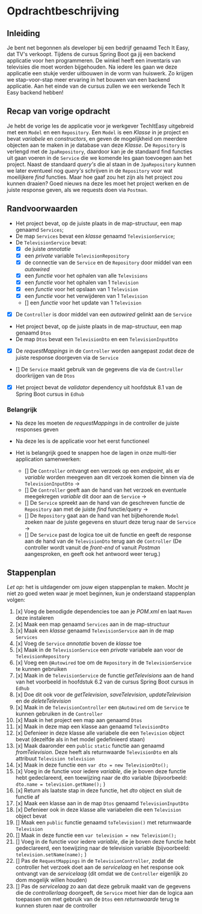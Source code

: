 # Opdrachtbeschrijving

## Inleiding

Je bent net begonnen als developer bij een bedrijf genaamd Tech It Easy, dat TV's verkoopt. Tijdens de cursus Spring Boot ga jij een backend applicatie voor hen programmeren. De winkel heeft een inventaris van televisies die moet worden bijgehouden. Na iedere les gaan we deze applicatie een stukje verder uitbouwen in de vorm van huiswerk. Zo krijgen we stap-voor-stap meer ervaring in het bouwen van een backend applicatie. Aan het einde van de cursus zullen we een werkende Tech It Easy backend hebben!

## Recap van vorige opdracht

Je hebt de vorige les de applicatie voor je werkgever TechItEasy uitgebreid met een `Model` en een `Repository`. Een `Model` is een _Klasse_ in je project en bevat _variabele_ en _constructors_, en geven de mogelijkheid om meerdere objecten aan te maken in je database van deze _Klasse_. De `Repository` is verlengd met de `JpaRepository`, daardoor kan je de standaard find functies uit gaan voeren in de `Service` die we komende les gaan toevoegen aan het project. Naast de standaard _query's_ die al staan in de `JpaRepository` kunnen we later eventueel nog _query's_ schrijven in de `Repository` voor wat moeilijkere _find_ functies. Maar hoe gaaf zou het zijn als het project zou kunnen draaien? Goed nieuws na deze les moet het project werken en de juiste response geven, als we requests doen via `Postman`.

## Randvoorwaarden

- Het project bevat, op de juiste plaats in de map-structuur, een map genaamd `Services`;
- De map `Services` bevat een _klasse_ genaamd `TelevisionService`;
- De `TelevisionService` bevat:
  - [x] de juiste _annotatie_
  - [x] een _private_ variable `TelevisionRepository`
  - [x] de connectie van de `Service` en de `Repository` door middel van een _autowired_
  - [x] een _functie_ voor het ophalen van alle `Televisions`
  - [x] een _functie_ voor het ophalen van 1 `Television`
  - [x] een _functie_ voor het opslaan van 1 `Television`
  - [x] een _functie_ voor het verwijderen van 1 `Television`
  - [] een _functie_ voor het update van 1 `Television`
- [x] De `Controller` is door middel van een _autowired_ gelinkt aan de `Service`
- Het project bevat, op de juiste plaats in de map-structuur, een map genaamd `Dtos`
- De map `Dtos` bevat een `TelevisionDto` en een `TelevisionInputDto`
- [x] De _requestMappings_ in de `Controller` worden aangepast zodat deze de juiste response doorgeven via de `Service`
- [] De `Service` maakt gebruik van de gegevens die via de `Controller` doorkrijgen van de `Dtos`
- [x] Het project bevat de _validator_ dependency uit hoofdstuk 8.1 van de Spring Boot cursus in `Edhub`

### Belangrijk
- Na deze les moeten de _requestMappings_ in de controller de juiste responses geven
- Na deze les is de applicatie voor het eerst functioneel

- Het is belangrijk goed te snappen hoe de lagen in onze multi-tier application samenwerken:
  - [] De `Controller` ontvangt een verzoek op een _endpoint_, als er _variable_ worden meegeven aan dit verzoek komen die binnen via de `TelevisionInputDto` ->
  - [] De `Controller` geeft aan de hand van het verzoek en eventuele meegekregen _variable_ dit door aan de `Service` ->
  - [] De `Service` spreekt aan de hand van de geschreven functie de `Repository` aan met de juiste _find_ functie/query ->
  - [] De `Repository` gaat aan de hand van het bijbehorende `Model` zoeken naar de juiste gegevens en stuurt deze terug naar de `Service` ->
  - [] De `Service` past de logica toe uit de functie en geeft de response aan de hand van de `TelevisionDto` terug aan de `Controller`
    (De controller wordt vanuit de _front-end_ of vanuit _Postman_ aangesproken, en geeft ook het antwoord weer terug.)

## Stappenplan
_Let op_: het is uitdagender om jouw eigen stappenplan te maken. Mocht je niet zo goed weten waar je moet beginnen, kun je onderstaand stappenplan volgen:
1. [x] Voeg de benodigde dependencies toe aan je _POM.xml_ en laat `Maven` deze instaleren
2. [x] Maak een map genaamd `Services` aan in de map-structuur
3. [x] Maak een _klasse_ genaamd `TelevisionService` aan in de map `Services`
4. [x] Voeg de `Service` _annotatie_ boven de _klasse_ toe
5. [x] Maak in de `TelevisionService` een _private_ variabele aan voor de `TelevisionRepository`
6. [x] Voeg een `@Autowired` toe om de `Repository` in de `TelevisionService` te kunnen gebruiken
7. [x] Maak in de `TelevisionService` de functie _getTelevisions_ aan de hand van het voorbeeld in hoofdstuk 6.2 van de cursus Spring Boot cursus in `Edhub`
8. [x] Doe dit ook voor de _getTelevision_, _saveTelevision_, _updateTelevision_ en de _deleteTelevision_
9. [x] Maak in de `TelevisionController` een `@Autowired` om de `Service` te kunnen gebruiken in de `Controller`
10. [x] Maak in het project een map aan genaamd `Dtos`
11. [x] Maak in deze map een klasse aan genaamd `TelevisionDto`
12. [x] Defenieer in deze klasse alle variabele die een `Television` object bevat (dezelfde als in het model gedefinieerd staan)
13. [x] Maak daaronder een `public` `static` functie aan genaamd _fromTelevision_. Deze heeft als returnwaarde `TelevisionDto` en als attribuut `Television television`
14. [x] Maak in deze functie een `var dto = new TelevisionDto();`
15. [x] Voeg in de functie voor iedere _variable_, die je boven deze functie hebt gedeclareerd, een toewijzing naar de dto variable (bijvoorbeeld: `dto.name = television.getName();` )
16. [x] Return als laatste stap in deze functie, het _dto_ object en sluit de functie af
17. [x] Maak een klasse aan in de map `Dtos` genaamd `TelevisionInputDto`
18. [x] Defenieer ook in deze klasse alle variabelen die een `Television` object bevat
19. [] Maak een `public` functie genaamd `toTelevision()` met returnwaarde `Television`
20. [] Maak in deze functie een `var television = new Television();`
21. [] Voeg in de functie voor iedere _variable_, die je boven deze functie hebt gedeclareerd, een toewijzing naar de television variable (bijvoorbeeld: `television.setName(name);` )
22. [] Pas de `RequestMappings` in de `TelevisionController`, zodat de controller het verzoek doet aan de _servicelaag_ en het response ook ontvangt van de _servicelaag_ (dit omdat we de `Controller` eigenlijk zo dom mogelijk willen houden)
23. [] Pas de _servicelaag_ zo aan dat deze gebruik maakt van de gegevens die de _controllerlaag_ doorgeeft, de `Service` moet hier dan de logica aan toepassen om met gebruik van de `Dtos` een _returnwaarde_ terug te kunnen sturen naar de controller